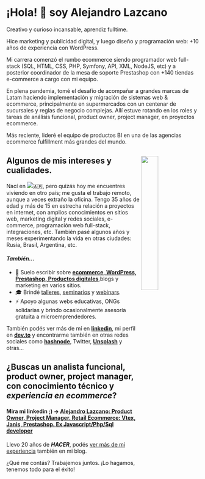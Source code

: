 # ¡Hola! 👋 soy Alejandro Lazcano

Creativo y curioso incansable, aprendiz fulltime.

Hice marketing y publicidad digital, y luego diseño y programación web: +10 años de experiencia con WordPress.

Mi carrera comenzó el rumbo ecommerce siendo programador web full-stack (SQL, HTML, CSS, PHP, Symfony, API, XML, NodeJS, etc) y a posterior coordinador de la mesa de soporte Prestashop con +140 tiendas e-commerce a cargo con mi equipo.

En plena pandemia, tomé el desafío de acompañar a grandes marcas de Latam haciendo implementación y migración de sistemas web & ecommerce, principalmente en supermercados con un centenar de sucursales y reglas de negocio complejas. Allí estuve rotando en los roles y tareas de análisis funcional, product owner, project manager, en proyectos ecommerce.

Más reciente, lideré el equipo de productos BI en una de las agencias ecommerce fulfillment más grandes del mundo.

## <img align="right" width="30%" src="https://media.giphy.com/media/yU0vrGBTI6TKg/giphy.gif">Algunos de mis intereses y cualidades.

Nací en <img src="https://icons.iconarchive.com/icons/wikipedia/flags/24/AR-Argentina-Flag-icon.png" />🇦🇷, pero quizás hoy me encuentres viviendo en otro país; me gusta el trabajo remoto, aunque a veces extraño la oficina. Tengo 35 años de edad y más de 15 en estrecha relación a proyectos en internet, con amplios conocimientos en sitios web, marketing digital y redes sociales, e-commerce, programación web full-stack, integraciones, etc. También pasé algunos años y meses experimentando la vida en otras ciudades: Rusia, Brasil, Argentina, etc.

#### _También..._ 
- 💬 Suelo escribir sobre **[ecommerce, WordPress, Prestashop, Productos digitales](https://lazcano.com.ar)**,blogs y marketing en varios sitios.
- 🎓 Brindé [talleres](http://cordoba.ir.ar/), [seminarios](https://www.facebook.com/events/573900942960933/) y [webinars](https://www.youtube.com/watch?v=xr5FlhpGekQ).
- ⚡ Apoyo algunas webs educativas, ONGs solidarias y brindo ocasionalmente asesoría gratuita a microemprendedores.

También podés ver más de mí en **[linkedin](https://linkedin.com/in/alejandrolazcano)**, mi perfil en **[dev.to](https://dev.to/alelazcano)** y encontrarme también en otras redes sociales como **[hashnode](https://alelazcano.hashnode.dev)**, Twitter, **[Unsplash](https://unsplash.com/@lazcano)** y otras...

## ¿Buscas un analista funcional, product owner, project manager, con conocimiento técnico y *experiencia en ecommerce*?

#### Mira mi linkedin ;) -> [Alejandro Lazcano: Product Owner, Project Manager. Retail Ecommerce: Vtex, Janis, Prestashop. Ex Javascript/Php/Sql developer](https://linkedin.com/in/alejandrolazcano)

Llevo 20 años de _**HACER**_, podés [ver más de mi experiencia](https://lazcano.com.ar) también en mi blog.


¿Qué me contás? Trabajemos juntos. ¡Lo hagamos, tenemos todo para el éxito!

